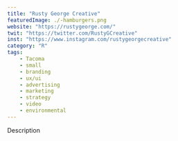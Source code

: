 ```yaml
---
title: "Rusty George Creative"
featuredImage: ./-hamburgers.png
website: "https://rustygeorge.com/"
twit: "https://twitter.com/RustyGCreative"
inst: "https://www.instagram.com/rustygeorgecreative"
category: "R"
tags:
    - Tacoma
    - small
    - branding
    - ux/ui
    - advertising
    - marketing
    - strategy
    - video
    - environmental
---
```


Description
